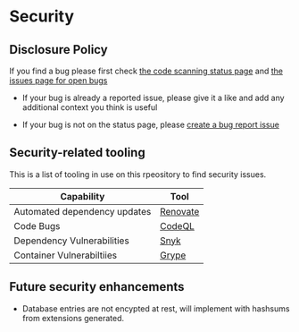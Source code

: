 # Security

## Disclosure Policy

If you find a bug please first check [the code scanning status page](https://github.com/jackseceng/LinkShort/security/code-scanning) and [the issues page for open bugs](https://github.com/jackseceng/LinkShort/issues?q=is%3Aissue%20state%3Aopen%20label%3Abug)

- If your bug is already a reported issue, please give it a like and add any additional context you think is useful

- If your bug is not on the status page, please [create a bug report issue](https://github.com/jackseceng/LinkShort/issues/new?template=bug_report.md)

## Security-related tooling

This is a list of tooling in use on this rpeository to find security issues.

| Capability | Tool    |
| ---------- | ------- |
| Automated dependency updates    | [Renovate](https://www.mend.io/renovate/)                       |
| Code Bugs                       | [CodeQL](https://codeql.github.com/)                            |
| Dependency Vulnerabilities      | [Snyk](https://snyk.io/product/open-source-security-management/)|
| Container Vulnerabiltiies       | [Grype](https://github.com/anchore/grype/)                      |

## Future security enhancements

- Database entries are not encypted at rest, will implement with hashsums from extensions generated.

